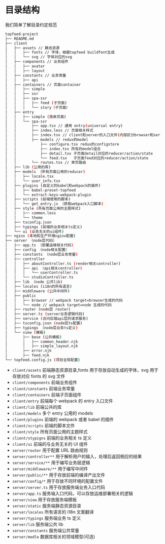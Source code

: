 # 目录结构

我们简单了解目录约定规范

```bash
topfeed-project
├── README.md
├── client
│   ├── assets // 静态资源
│   │   ├── fonts // 字体，根据topfeed buildfont生成
│   │   └── svg // 字体对应的svg
│   ├── components // 业务组件
│   │   ├── avatar
│   │   ├── layout
│   ├── constants // 业务常量
│   │   ├── api
│   ├── containers // 页面container
│   │   ├── simple
│   │   ├── ssr
│   │   ├── spa-ssr
│   │   │   ├── feed (子页面)
│   │   │   └── story（子页面）
│   ├── entry
│   │   ├── simple (简单页面)
│   │   └── spa-ssr
│   │       ├── app.tsx // 通用 entry(universal entry)
│   │       ├── index.less // 页面相关样式
│   │       ├── index.tsx // client和server的入口文件(内部区分browser和server)
│   │       ├── models // redux的model
│   │           ├── configure.tsx redux的configstore
│   │           ├── index.tsx 所有的model组合
│   │           ├── detail.tsx 子页面detail对应的reducer/action/state
│   │           └── feed.tsx   子页面feed对应的reducer/action/state
│   │       └── routes.tsx // 单页路由
│   ├── lib (公用的库)
│   ├── models （所有页面公用的reducer)
│   │   ├── locale.tsx
│   │   └── user_info.tsx
│   ├── plugins (自定义的babel和webpack的插件)
│   │   ├── babel-preset-topfeed
│   │   └── extract-keys-webpack-plugin
│   ├── scripts (前端使用的脚本)
│   │   └── get_entry.js （获取webpack入口脚本)
│   ├── style (所有页面公用的主题样式)
│   │   ├── common.less
│   │   └── theme
│   ├── tsconfig.json
│   ├── typings (前端的业务相关ts定义)
│   └── ui (业务无关的ui组件)
├── nginx (本地和生产环境nginx配置)
├── server （node层代码）
│   ├── app.ts （部署运维相关代码)
│   ├── config （node相关配置）
│   ├── constants （node层业务常量)
│   ├── controller
│   │   ├── aboutController.ts (render相关controller)
│   │   ├── api （api相关controller)
│   │   │   └── userController.ts
│   │   └── studioController.ts
│   ├── lib （node 公共lib)
│   ├── locales (i18n的所有语言)
│   ├── middleware (公共中间件)
│   ├── public
│   │   ├── browser // webpack target=browser生成的代码
│   │   └── node // webpack target=node 生成的代码
│   ├── router (node层 router)
│   ├── server.ts (server业务逻辑代码)
│   ├── service (访问后端api层的请求服务)
│   ├── tsconfig.json (node层ts配置)
│   ├── typings （node层业务ts定义)
│   └── view (模板)
│       ├── base (公共模板)
│       │   ├── common_header.njk
│       │   ├── simple_layout.njk
│       ├── error.njk
│       ├── feed.njk
└── topfeed.config.js (项目全局配置)
```

- `client/assets` 前端静态资源目录,fonts 用于存放自动生成的字体，svg 用于存放对应 fonts 的 svg 文件
- `client/components` 前端业务组件
- `client/constants` 前端业务常量
- `client/containers` 前端子页面组件
- `client/entry` 前端每个 webpack 的 entry 入口文件
- `client/lib` 前端公共的库
- `client/models` 多个 entry 公用的 models
- `client/plugins` 前端的 webpack 或者 babel 的插件
- `client/scripts` 前端的脚本文件
- `client/style` 所有页面公用的主题样式
- `client/stypigns` 前端的业务相关 ts 定义
- `client/ui` 前端的与业务无关的 UI 组件
- `server/router` 用于配置 URL 路由规则
- `server/controller**` 用于解析用户的输入，处理后返回相应的结果
- `server/service/**` 用于编写业务层逻辑
- `server/middleware/**` 用于编写中间件
- `server/public/**` 用于存放前端的编译产出文件
- `server/config/*` 用于存放不同环境的配置文件
- `server/server.ts` 用于存放服务端业务入口代码
- `server/app.ts` 服务端入口代码，可以存放运维部署相关的逻辑
- `server/view` 用于存放服务端模板
- `server/static` 服务端静态资源目录
- `server/locales` 所有语言的 i18n 文案翻译
- `server/typings` 服务端业务 ts 定义
- `server/lib` 服务端公共 lib
- `server/constants` 服务端公共常量
- `server/modle` 数据库相关的领域模型(可选)
